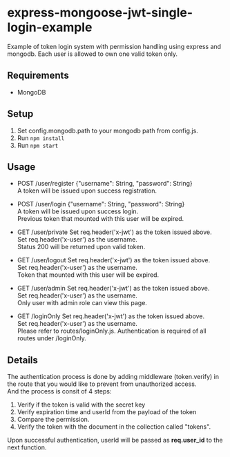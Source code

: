 
# express-mongoose-jwt-single-login-example
Example of token login system with permission handling using express and mongodb. Each user is allowed to own one valid token only.


## Requirements

 - MongoDB

## Setup

 1. Set config.mongodb.path to your mongodb path from config.js.
 2. Run `npm install`
 3. Run `npm start`
 
## Usage
 
 - POST /user/register
{"username": String, "password": String}  
A token will be issued upon success registration.  

 - POST /user/login
{"username": String, "password": String}  
A token will be issued upon success login.  
Previous token that mounted with this user will be expired.  

 - GET /user/private
Set req.header('x-jwt') as the token issued above.  
Set req.header('x-user') as the username.  
Status 200 will be returned upon valid token.  

 - GET /user/logout
Set req.header('x-jwt') as the token issued above.  
Set req.header('x-user') as the username.  
Token that mounted with this user will be expired.  

 - GET /user/admin
Set req.header('x-jwt') as the token issued above.  
Set req.header('x-user') as the username.  
Only user with admin role can view this page.    

 - GET /loginOnly
Set req.header('x-jwt') as the token issued above.  
Set req.header('x-user') as the username.  
Please refer to routes/loginOnly.js. Authentication is required of all routes under /loginOnly.  

## Details
The authentication process is done by adding middleware (token.verify) in the route that you would like to prevent from unauthorized access.  
And the process is consit of 4 steps:  
 1. Verify if the token is valid with the secret key
 2. Verify expiration time and userId from the payload of the token
 4. Compare the permission.
 3. Verify the token with the document in the collection called "tokens".

Upon successful authentication, userId will be passed as **req.user_id** to the next function.

